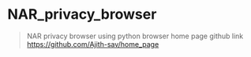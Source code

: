 # NAR_privacy_browser 
> NAR privacy browser using python
> browser home page github link https://github.com/Ajith-sav/home_page
